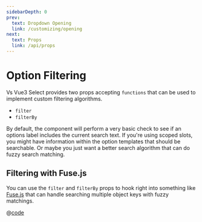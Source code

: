 ```yaml
---
sidebarDepth: 0
prev:
  text: Dropdown Opening
  link: /customizing/opening
next:
  text: Props
  link: /api/props
---
```


# Option Filtering

Vs Vue3 Select provides two props accepting `functions` that can be used to
implement custom filtering algorithms.

- `filter`
- `filterBy`

By default, the component will perform a very basic check to see if an options
label includes the current search text. If you're using scoped slots, you might
have information within the option templates that should be searchable. Or maybe
you just want a better search algorithm that can do fuzzy search matching.

## Filtering with Fuse.js

You can use the `filter` and `filterBy` props to hook right into something like
[Fuse.js](https://fusejs.io/) that can handle searching multiple object keys
with fuzzy matchings.

<FuseFilter />

@[code](../../.vuepress/components/FuseFilter.vue)
